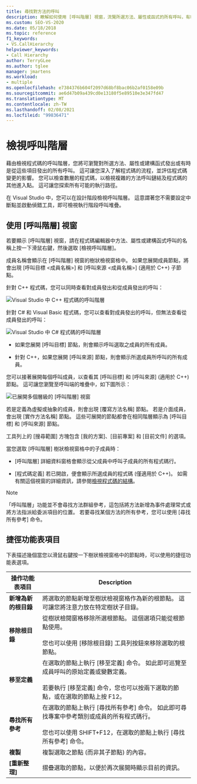 ```yaml
---
title: 尋找對方法的呼叫
description: 瞭解如何使用 [呼叫階層] 視窗，流覽所選方法、屬性或函式的所有呼叫，有時也可以流覽至。
ms.custom: SEO-VS-2020
ms.date: 05/18/2018
ms.topic: reference
f1_keywords:
- VS.CallHierarchy
helpviewer_keywords:
- Call Hierarchy
author: TerryGLee
ms.author: tglee
manager: jmartens
ms.workload:
- multiple
ms.openlocfilehash: e7384376b604f2097d68bf8bac06b2af0158e09b
ms.sourcegitcommit: ae6d47b09a439cd0e13180f5e89510e3e347fd47
ms.translationtype: MT
ms.contentlocale: zh-TW
ms.lasthandoff: 02/08/2021
ms.locfileid: "99836471"
---
```

# <a name="view-call-hierarchy"></a>檢視呼叫階層

藉由檢視程式碼的呼叫階層，您將可瀏覽對所選方法、屬性或建構函式發出或有時是從這些項目發出的所有呼叫。 這可讓您深入了解程式碼的流程，並評估程式碼變更的影響。 您可以檢查數層的程式碼，以檢視複雜的方法呼叫鏈結及程式碼的其他進入點。 這可讓您探索所有可能的執行路徑。

在 Visual Studio 中，您可以在設計階段檢視呼叫階層。 這意謂著您不需要設定中斷點並啟動偵錯工具，即可檢視執行階段呼叫堆疊。

## <a name="use-the-call-hierarchy-window"></a>使用 [呼叫階層] 視窗

若要顯示 [呼叫階層] 視窗，請在程式碼編輯器中方法、屬性或建構函式呼叫的名稱上按一下滑鼠右鍵，然後選取 [檢視呼叫階層]。

成員名稱會顯示在 [呼叫階層] 視窗的樹狀檢視窗格中。 如果您展開成員節點，將會出現 [呼叫目標 <成員名稱>]  和 [呼叫來源 <成員名稱>]  (適用於 C++) 子節點。

針對 C++ 程式碼，您可以同時查看對成員發出和從成員發出的呼叫：

![Visual Studio 中 C++ 程式碼的呼叫階層](media/call-hierarchy-cpp.png)

針對 C# 和 Visual Basic 程式碼，您可以查看對成員發出的呼叫，但無法查看從成員發出的呼叫：

![Visual Studio 中 C# 程式碼的呼叫階層](media/call-hierarchy-csharp.png)

- 如果您展開 [呼叫目標] 節點，則會顯示呼叫選取之成員的所有成員。

- 針對 C++，如果您展開 [呼叫來源] 節點，則會顯示所選成員所呼叫的所有成員。

您可以接著展開每個呼叫成員，以查看其 [呼叫目標] 和 [呼叫來源] (適用於 C++) 節點。 這可讓您瀏覽至呼叫端的堆疊中，如下圖所示：

![已展開多個層級的 [呼叫階層] 視窗](media/call-hierarchy-csharp-expanded.png)

若是定義為虛擬或抽象的成員，則會出現 [覆寫方法名稱] 節點。 若是介面成員，會出現 [實作方法名稱] 節點。 這些可展開的節點都會在相同階層顯示為 [呼叫目標] 和 [呼叫來源] 節點。

工具列上的 [搜尋範圍] 方塊包含 [我的方案]、[目前專案] 和 [目前文件] 的選項。

當您選取 [呼叫階層]  樹狀檢視窗格中的子成員時：

- [呼叫階層] 詳細資料窗格會顯示從父成員中呼叫子成員的所有程式碼行。

- [程式碼定義] 若已開啟，便會顯示所選成員的程式碼 (僅適用於 C++)。 如需有關這個視窗的詳細資訊，請參閱[檢視程式碼的結構](../../ide/viewing-the-structure-of-code.md)。

> [!NOTE]
> 「呼叫階層」功能並不會尋找方法群組參考，這包括將方法新增為事件處理常式或將方法指派給委派項目的位置。 若要尋找某個方法的所有參考，您可以使用 [尋找所有參考] 命令。

## <a name="shortcut-menu-items"></a>捷徑功能表項目

下表描述幾個當您以滑鼠右鍵按一下樹狀檢視窗格中的節點時，可以使用的捷徑功能表選項。

|操作功能表項目|Description|
| - |-----------------|
|**新增為新的根目錄**|將選取的節點新增至樹狀檢視窗格作為新的根節點。 這可讓您將注意力放在特定樹狀子目錄。|
|**移除根目錄**|從樹狀檢閱窗格移除所選根節點。 這個選項只能從根節點使用。<br /><br /> 您也可以使用 [移除根目錄] 工具列按鈕來移除選取的根節點。|
|**移至定義**|在選取的節點上執行 [移至定義] 命令。 如此即可巡覽至成員呼叫的原始定義或變數定義。<br /><br /> 若要執行 [移至定義] 命令，您也可以按兩下選取的節點，或在選取的節點上按 F12。|
|**尋找所有參考**|在選取的節點上執行 [尋找所有參考] 命令。 如此即可尋找專案中參考類別或成員的所有程式碼行。<br /><br /> 您也可以使用 SHIFT+F12，在選取的節點上執行 [尋找所有參考] 命令。|
|**複製**|複製選取之節點 (而非其子節點) 的內容。|
|**[重新整理]**|摺疊選取的節點，以便於再次展開時顯示目前的資訊。|

